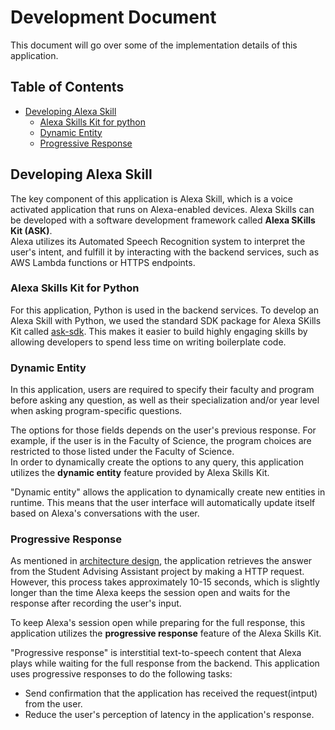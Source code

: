# Development Document #

This document will go over some of the implementation details of this application.

## Table of Contents ##
- [Developing Alexa Skill](#developing-alexa-skill)
    - [Alexa Skills Kit for python](#alexa-skills-kit-for-python)
    - [Dynamic Entity](#dynamic-entity)
    - [Progressive Response](#progressive-response)

## Developing Alexa Skill

The key component of this application is Alexa Skill, which is a voice activated application that runs on Alexa-enabled devices. Alexa Skills can be developed with a software development framework called **Alexa SKills Kit (ASK)**.   
Alexa utilizes its Automated Speech Recognition system to interpret the user's intent, and fulfill it by interacting with the backend services, such as AWS Lambda functions or HTTPS endpoints. 

### Alexa Skills Kit for Python ###
For this application, Python is used in the backend services. To develop an Alexa Skill with Python, we used the standard SDK package for Alexa SKills Kit called [ask-sdk](https://pypi.org/project/ask-sdk/). This makes it easier to build highly engaging skills by allowing developers to spend less time on writing boilerplate code.

### Dynamic Entity ###
In this application, users are required to specify their faculty and program before asking any question, as well as their specialization and/or year level when asking program-specific questions. 

The options for those fields depends on the user's previous response. For example, if the user is in the Faculty of Science, the program choices are restricted to those listed under the Faculty of Science.   
In order to dynamically create the options to any query, this application utilizes the **dynamic entity** feature provided by Alexa Skills Kit. 

"Dynamic entity" allows the application to dynamically create new entities in runtime. This means that the user interface will automatically update itself based on Alexa's conversations with the user. 

### Progressive Response ###
As mentioned in [architecture design](./ArchitectureDesign.md), the application retrieves the answer from the Student Advising Assistant project by making a HTTP request. However, this process takes approximately 10-15 seconds, which is slightly longer than the time Alexa keeps the session open and waits for the response after recording the user's input. 

To keep Alexa's session open while preparing for the full response, this application utilizes the **progressive response** feature of the Alexa Skills Kit.

"Progressive response" is interstitial text-to-speech content that Alexa plays while waiting for the full response from the backend. This application uses progressive responses to do the following tasks:
- Send confirmation that the application has received the request(intput) from the user.
- Reduce the user's perception of latency in the application's response. 
